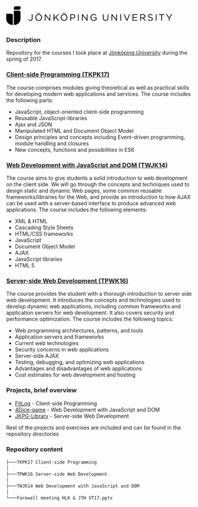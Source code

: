  <a href="https://ju.se"><img src="docs/ju_logo_black.svg" title="JU" height="50" /></a> 
======

### Description
Repository for the courses I took place at [Jönköping University](https://ju.se/) during the spring of 2017.

### [Client-side Programming (TKPK17)](http://ju.se/en/study-at-ju/courses.html?courseCode=TKPK17&semester=20171)
The course comprises modules giving theoretical as well as practical skills for developing
modern web applications and services.
The course includes the following parts:
- JavaScript, object-oriented client-side programming
- Reusable JavaScript-libraries
- Ajax and JSON
- Manipulated HTML and Document Object Model
- Design principles and concepts including Event-driven programming, module handling and
closures
- New concepts, functions and possibilities in ES6

### [Web Development with JavaScript and DOM (TWJK14)](http://ju.se/en/study-at-ju/courses.html?courseCode=TWJK14&semester=20141)
The course aims to give students a solid introduction to web development on the client side. We
will go through the concepts and techniques used to design static and dynamic Web pages, some
common reusable frameworks/libraries for the Web, and provide an introduction to how AJAX
can be used with a server-based interface to produce advanced web applications.
The course includes the following elements:
- XML & HTML
- Cascading Style Sheets
- HTML/CSS frameworks
- JavaScript
- Document Object Model
- AJAX
- JavaScript libraries
- HTML 5

### [Server-side Web Development (TPWK16)](http://ju.se/JTH/en/education/courses.html?courseCode=TPWK16&semester=20161&lang=en) 
The course provides the student with a thorough introduction to server side web development. It
introduces the concepts and technologies used to develop dynamic web applications, including common
frameworks and application servers for web development. It also covers security and performance
optimization.
The course includes the following topics:
- Web programming architectures, patterns, and tools
- Application servers and frameworks
- Current web technologies
- Security concerns in web applications
- Server-side AJAX
- Testing, debugging, and optimizing web applications
- Advantages and disadvantages of web applications
- Cost estimates for web development and hosting

### Projects, brief overview

- [FitLog](https://fitlog-app.firebaseapp.com/signin.html) - Client-side Programming
- [4Dice-game](https://dice4-game.firebaseapp.com/) - Web Development with JavaScript and DOM 
- [JKPG-Library](https://github.com/atanasyanew/JKPG-Library) - Server-side Web Development

Rest of the projects and exercises are included and can be found in the repository directories


### Repository content

```
├───TKPK17 Client-side Programming
│
├───TPWK16 Server-side Web Development
│
├───TWJK14 Web Development with JavaScript and DOM
│
└───Farewell meeting HLK & JTH VT17.pptx
```
